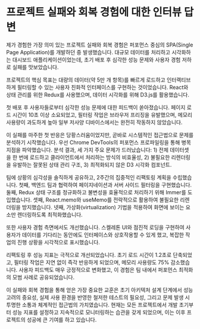 # 프로젝트 실패와 회복 경험에 대한 인터뷰 답변

제가 경험한 가장 의미 있는 프로젝트 실패와 회복 경험은 퍼포먼스 중심의 SPA(Single Page Application)를 개발하던 중 발생했습니다. 대규모 데이터를 처리하고 시각화하는 대시보드 애플리케이션이었는데, 초기 배포 후 심각한 성능 문제와 사용자 경험 저하로 실패를 맛보았습니다.

프로젝트의 핵심 목표는 대량의 데이터(약 5만 개 항목)를 빠르게 로드하고 인터랙티브하게 필터링할 수 있는 사용자 친화적 인터페이스를 구현하는 것이었습니다. React와 상태 관리를 위한 Redux를 사용했으며, 데이터 시각화를 위해 D3.js를 활용했습니다.

첫 배포 후 사용자들로부터 심각한 성능 문제에 대한 피드백이 쏟아졌습니다. 페이지 로드 시간이 10초 이상 소요되었고, 필터링 작업은 브라우저 프리징을 유발했으며, 메모리 사용량이 과도하게 높아 일부 저사양 디바이스에서는 완전히 작동하지 않았습니다.

이 실패를 마주한 첫 반응은 당황스러움이었지만, 곧바로 시스템적인 접근법으로 문제를 분석하기 시작했습니다. 우선 Chrome DevTools의 퍼포먼스 프로파일링을 통해 병목 지점을 파악했습니다. 분석 결과, 세 가지 주요 문제가 드러났습니다: 1) 전체 데이터셋을 한 번에 로드하고 클라이언트에서 처리하는 방식의 비효율성, 2) 불필요한 리렌더링을 유발하는 잘못된 상태 관리 구조, 3) 최적화되지 않은 D3 시각화 컴포넌트.

팀에 상황의 심각성을 솔직하게 공유하고, 2주간의 집중적인 리팩토링 계획을 수립했습니다. 첫째, 백엔드 팀과 협력하여 페이지네이션과 서버 사이드 필터링을 구현했습니다. 둘째, Redux 상태 구조를 정규화하고 불변성을 효율적으로 처리하기 위해 Immer를 도입했습니다. 셋째, React.memo와 useMemo를 전략적으로 활용하여 불필요한 리렌더링을 방지했습니다. 넷째, 가상화(virtualization) 기법을 적용하여 화면에 보이는 요소만 렌더링하도록 최적화했습니다.

또한 사용자 경험 측면에서도 개선했습니다. 스켈레톤 UI와 점진적 로딩을 구현하여 사용자가 데이터를 기다리는 동안에도 인터페이스와 상호작용할 수 있게 했고, 복잡한 작업의 진행 상황을 시각적으로 표시했습니다.

리팩토링 후 성능 지표는 극적으로 개선되었습니다. 초기 로드 시간이 1.2초로 단축되었고, 필터링 작업은 지연 없이 즉각 반응하게 되었으며, 메모리 사용량도 75% 감소했습니다. 사용자 피드백도 매우 긍정적으로 변화했고, 이 경험은 팀 내에서 퍼포먼스 최적화의 모범 사례로 공유되었습니다.

이 실패와 회복 경험을 통해 얻은 가장 중요한 교훈은 초기 아키텍처 설계 단계에서 성능 고려의 중요성, 실제 사용 환경을 반영한 철저한 테스트의 필요성, 그리고 문제 발생 시 투명한 소통과 체계적인 접근법의 가치였습니다. 현재는 모든 프로젝트에서 개발 초기부터 성능 지표를 설정하고 지속적으로 모니터링하는 습관을 갖게 되었으며, 이는 이후 프로젝트의 성공에 큰 기여를 하고 있습니다.